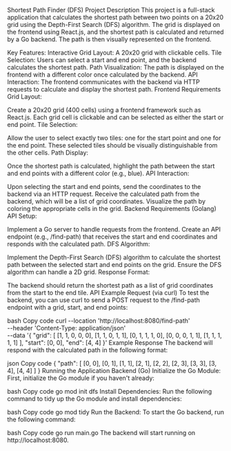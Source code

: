 Shortest Path Finder (DFS)
Project Description
This project is a full-stack application that calculates the shortest path between two points on a 20x20 grid using the Depth-First Search (DFS) algorithm. The grid is displayed on the frontend using React.js, and the shortest path is calculated and returned by a Go backend. The path is then visually represented on the frontend.

Key Features:
Interactive Grid Layout: A 20x20 grid with clickable cells.
Tile Selection: Users can select a start and end point, and the backend calculates the shortest path.
Path Visualization: The path is displayed on the frontend with a different color once calculated by the backend.
API Interaction: The frontend communicates with the backend via HTTP requests to calculate and display the shortest path.
Frontend Requirements
Grid Layout:

Create a 20x20 grid (400 cells) using a frontend framework such as React.js.
Each grid cell is clickable and can be selected as either the start or end point.
Tile Selection:

Allow the user to select exactly two tiles: one for the start point and one for the end point.
These selected tiles should be visually distinguishable from the other cells.
Path Display:

Once the shortest path is calculated, highlight the path between the start and end points with a different color (e.g., blue).
API Interaction:

Upon selecting the start and end points, send the coordinates to the backend via an HTTP request.
Receive the calculated path from the backend, which will be a list of grid coordinates.
Visualize the path by coloring the appropriate cells in the grid.
Backend Requirements (Golang)
API Setup:

Implement a Go server to handle requests from the frontend.
Create an API endpoint (e.g., /find-path) that receives the start and end coordinates and responds with the calculated path.
DFS Algorithm:

Implement the Depth-First Search (DFS) algorithm to calculate the shortest path between the selected start and end points on the grid.
Ensure the DFS algorithm can handle a 2D grid.
Response Format:

The backend should return the shortest path as a list of grid coordinates from the start to the end tile.
API Example
Request (via curl)
To test the backend, you can use curl to send a POST request to the /find-path endpoint with a grid, start, and end points:

bash
Copy code
curl --location 'http://localhost:8080/find-path' \
--header 'Content-Type: application/json' \
--data '{
"grid": [
[1, 1, 0, 0, 0],
[1, 1, 0, 1, 1],
[0, 1, 1, 1, 0],
[0, 0, 0, 1, 1],
[1, 1, 1, 1, 1]
],
"start": [0, 0],
"end": [4, 4]
}'
Example Response
The backend will respond with the calculated path in the following format:

json
Copy code
{
"path": [
[0, 0],
[0, 1],
[1, 1],
[2, 1],
[2, 2],
[2, 3],
[3, 3],
[3, 4],
[4, 4]
]
}
Running the Application
Backend (Go)
Initialize the Go Module: First, initialize the Go module if you haven't already:

bash
Copy code
go mod init dfs
Install Dependencies: Run the following command to tidy up the Go module and install dependencies:

bash
Copy code
go mod tidy
Run the Backend: To start the Go backend, run the following command:

bash
Copy code
go run main.go
The backend will start running on http://localhost:8080.
